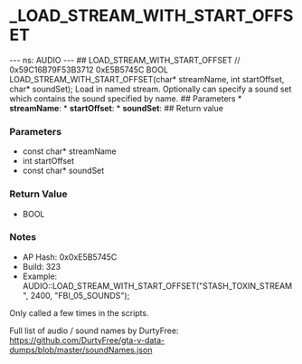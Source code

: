 # _LOAD_STREAM_WITH_START_OFFSET

--- ns: AUDIO --- ## LOAD_STREAM_WITH_START_OFFSET  // 0x59C16B79F53B3712 0xE5B5745C BOOL LOAD_STREAM_WITH_START_OFFSET(char* streamName, int startOffset, char* soundSet);  Load in named stream. Optionally can specify a sound set which contains the sound specified by name.  ## Parameters * **streamName**: * **startOffset**: * **soundSet**:  ## Return value

### Parameters
* const char* streamName
* int startOffset
* const char* soundSet

### Return Value
* BOOL

### Notes
* AP Hash: 0x0xE5B5745C
* Build: 323
* Example:
AUDIO::LOAD_STREAM_WITH_START_OFFSET("STASH_TOXIN_STREAM", 2400, "FBI_05_SOUNDS");

Only called a few times in the scripts.

Full list of audio / sound names by DurtyFree: https://github.com/DurtyFree/gta-v-data-dumps/blob/master/soundNames.json

